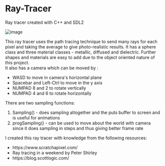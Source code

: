 # Ray-Tracer
Ray tracer created with C++ and SDL2


![image](https://user-images.githubusercontent.com/77842809/127741005-8fbba984-0270-41a2-8e46-67f5f6bf4fa1.png)


<div>
This ray tracer uses the path tracing technique to send many rays for each pixel and taking the average to give photo-realistic results. It has a sphere class and three material classes - metallic, diffused and dielectric. Further shapes and materials are easy to add due to the object oriented nature of this project.
</div>

<div>
It also has a camera which can be moved by :
<ul>
  <li>WASD to move in camera's horizontal plane</li>
  <li>Spacebar and Left-Ctrl to move in the y axis</li>
  <li>NUMPAD 8 and 2 to rotate vertically</li>
  <li>NUMPAD 4 and 6 to rotate horizontally</li>
</div>
  
<div>  
There are two sampling functions:
<ol>
<li>Sampling() - does sampling altogether and the puts buffer to screen and is useful for animations</li>
<li>progSampling() - can be used to move about the world with camera since it does sampling in steps and thus giving better frame rate</li>
</ol>
</div>
  
<div>
I created this ray tracer with knowledge from the following resources:
<ul>  
  <li>https://www.scratchapixel.com/</li> 
  <li>Ray tracing in a weekend by Peter Shirley</li>
  <li>https://blog.scottlogic.com/</li>
</ul>
</div>
